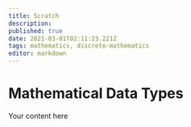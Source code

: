 ```yaml
---
title: Scratch
description: 
published: true
date: 2021-03-01T02:11:23.221Z
tags: mathematics, discrete-mathematics
editor: markdown
---
```


# Mathematical Data Types
Your content here